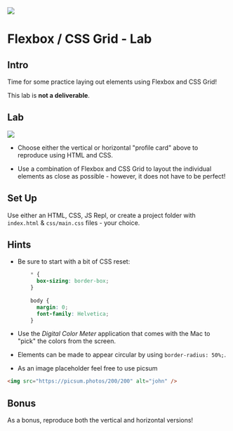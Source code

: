 <img src="https://i.imgur.com/qsSi07H.png">

# Flexbox / CSS Grid - Lab

## Intro

Time for some practice laying out elements using Flexbox and CSS Grid!

This lab is **not a deliverable**.

## Lab

<img src="https://i.imgur.com/N4RdHqp.jpg">

- Choose either the vertical or horizontal "profile card" above to reproduce using HTML and CSS.

- Use a combination of Flexbox and CSS Grid to layout the individual elements as close as possible - however, it does not have to be perfect!

## Set Up

Use either an HTML, CSS, JS Repl, or create a project folder with `index.html` & `css/main.css` files - your choice.

## Hints

- Be sure to start with a bit of CSS reset:

	```css
		* {
		  box-sizing: border-box;
		}
		
		body {
		  margin: 0;
		  font-family: Helvetica;
		}
	```

- Use the _Digital Color Meter_ application that comes with the Mac to "pick" the colors from the screen.

- Elements can be made to appear circular by using `border-radius: 50%;`.

- As an image placeholder feel free to use picsum

```html
<img src="https://picsum.photos/200/200" alt="john" />
```

## Bonus

As a bonus, reproduce both the vertical and horizontal versions!

